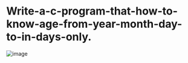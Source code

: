 # Write-a-c-program-that-how-to-know-age-from-year-month-day-to-in-days-only.

![image](https://github.com/rahul-joy/Write-a-c-program-that-how-to-know-age-from-year-month-day-to-in-days-only./assets/81201194/7d01979a-b3bf-46b4-a68e-ee15f6e940df)
